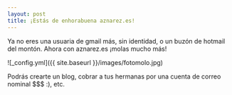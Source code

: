 ```yaml
---
layout: post
title: ¡Estás de enhorabuena aznarez.es!
---
```


Ya no eres una usuaria de gmail más, sin identidad, o un buzón de hotmail del montón. Ahora con aznarez.es ¡molas mucho más!

![_config.yml]({{ site.baseurl }}/images/fotomolo.jpg)

Podrás crearte un blog, cobrar a tus hermanas por una cuenta de correo nominal $$$ :), etc.


